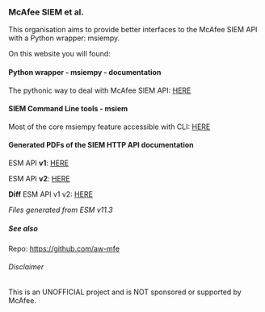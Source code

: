 
### McAfee SIEM et al.

This organisation aims to provide better interfaces to the McAfee SIEM API with a Python wrapper: msiempy.  

On this website you will found: 

#### Python wrapper - msiempy - documentation

The pythonic way to deal with McAfee SIEM API: <a href="https://mfesiem.github.io/docs/msiempy/index.html">HERE</a>

#### SIEM Command Line tools - msiem

Most of the core msiempy feature accessible with CLI: <a href="https://github.com/mfesiem/msiem">HERE</a>

#### Generated PDFs of the SIEM HTTP API documentation

ESM API **v1**: <a href="https://mfesiem.github.io/docs/esm_api/v1.pdf">HERE</a>  

ESM API **v2**: <a href="https://mfesiem.github.io/docs/esm_api/v2.pdf">HERE</a>

**Diff** ESM API v1 v2: <a href="https://mfesiem.github.io/docs/esm_api/diff-v1-v2.png">HERE</a>

*Files generated from ESM v11.3*

##### See also

Repo: https://github.com/aw-mfe

###### Disclaimer

This is an UNOFFICIAL project and is NOT sponsored or supported by McAfee.  
